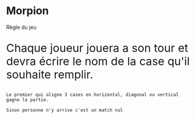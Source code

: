 
# Morpion
Règle du jeu

   <p style= "font-size: 30px" > Chaque joueur jouera a son tour et devra écrire le nom de la case qu'il souhaite remplir.</p>

    Le premier qui aligne 3 cases en horizontal, diagonal ou vertical gagne la partie.

    Sinon personne n'y arrive c'est un match nul
